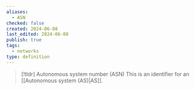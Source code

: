 ```yaml
---
aliases:
  - ASN
checked: false
created: 2024-06-08
last_edited: 2024-06-08
publish: true
tags:
  - networks
type: definition
---
```

>[!tldr] Autonomous system number (ASN)
>This is an identifier for an [[Autonomous system (AS)|AS]].

